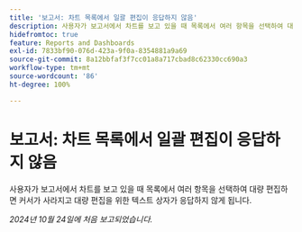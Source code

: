 ```yaml
---
title: '보고서: 차트 목록에서 일괄 편집이 응답하지 않음'
description: 사용자가 보고서에서 차트를 보고 있을 때 목록에서 여러 항목을 선택하여 대량 편집하면 커서가 사라지고 대량 편집을 위한 텍스트 상자가 응답하지 않게 됩니다.
hidefromtoc: true
feature: Reports and Dashboards
exl-id: 7833bf90-076d-423a-9f0a-8354881a9a69
source-git-commit: 8a12bbfaf3f7cc01a8a717cbad8c62330cc690a3
workflow-type: tm+mt
source-wordcount: '86'
ht-degree: 100%

---
```


# 보고서: 차트 목록에서 일괄 편집이 응답하지 않음

<!--
>[!NOTE]
>
>This issue was fixed on November 21, 2024.
-->

사용자가 보고서에서 차트를 보고 있을 때 목록에서 여러 항목을 선택하여 대량 편집하면 커서가 사라지고 대량 편집을 위한 텍스트 상자가 응답하지 않게 됩니다.

_2024년 10월 24일에 처음 보고되었습니다._
